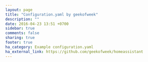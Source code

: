 ```yaml
---
layout: page
title: "Configuration.yaml by geekofweek"
description: ""
date: 2016-04-23 13:51 +0700
sidebar: true
comments: false
sharing: true
footer: true
ha_category: Example configuration.yaml
ha_external_link: https://github.com/geekofweek/homeassistant
---
```


